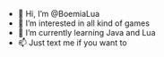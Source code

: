 - 👋 Hi, I’m @BoemiaLua
- 👀 I’m interested in all kind of games
- 🌱 I’m currently learning Java and Lua
- 📫 Just text me if you want to
